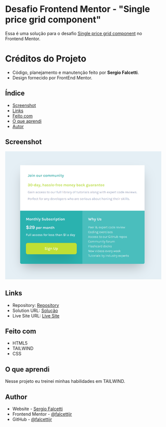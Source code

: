 # Desafio Frontend Mentor - "Single price grid component"

Essa é uma solução para o desafio [Single price grid component](https://www.frontendmentor.io/challenges/single-price-grid-component-5ce41129d0ff452fec5abbbc/hub) no Frontend Mentor. 

# Créditos do Projeto

 - Código, planejamento e manutenção feito por **Sergio Falcetti**. 
 - Design fornecido por FrontEnd Mentor.

## Índice

- [Screenshot](#screenshot)
- [Links](#links)
- [Feito com](#Feito-com)
- [O que aprendi](#o-que-aprendi)
- [Autor](#autor)


## Screenshot

![Screenshot](screenshot.png#vitrinedev)

## Links

- Repository: [Repository](https://github.com/falcettijr/single-price-grid-component-master)
- Solution URL: [Solução](https://www.frontendmentor.io/solutions/single-price-grid-component-Owzjeh7pR4)
- Live Site URL: [Live Site](https://single-price-grid-component-master-five-mu.vercel.app/)

## Feito com

- HTML5 
- TAILWIND
- CSS

## O que aprendi

Nesse projeto eu treinei minhas habilidades em TAILWIND.


## Author

- Website - [Sergio Falcetti](https://beacons.ai/sergiofalcetti)
- Frontend Mentor - [@falcettijr](https://www.frontendmentor.io/profile/falcettijr)
- GitHub - [@falcettijr](https://github.com/falcettijr)
 
